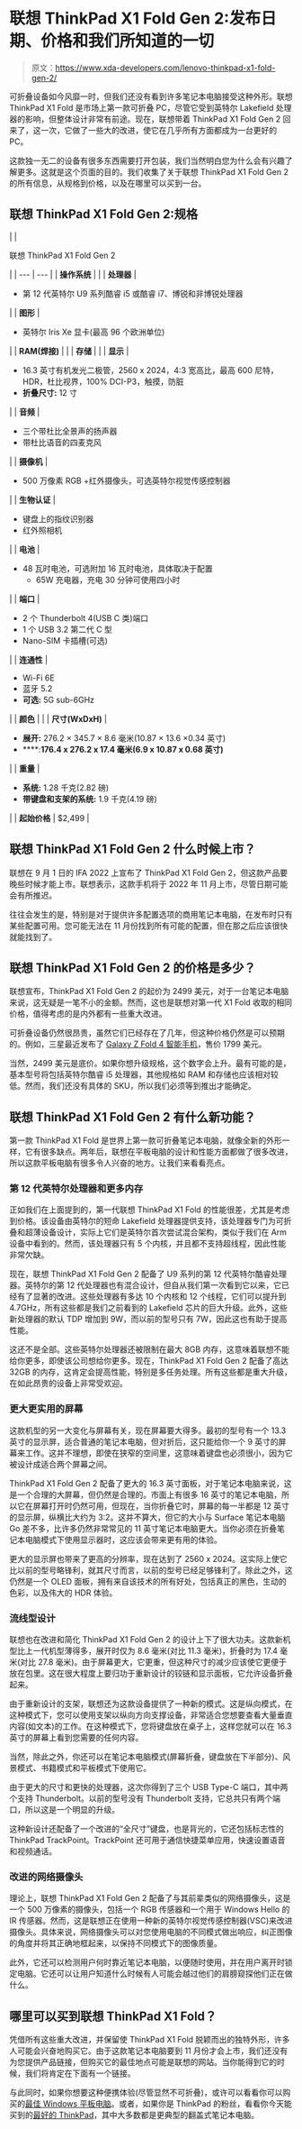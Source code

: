 # 联想 ThinkPad X1 Fold Gen 2:发布日期、价格和我们所知道的一切

> 原文：<https://www.xda-developers.com/lenovo-thinkpad-x1-fold-gen-2/>

可折叠设备如今风靡一时，但我们还没有看到许多笔记本电脑接受这种外形。联想 ThinkPad X1 Fold 是市场上第一款可折叠 PC，尽管它受到英特尔 Lakefield 处理器的影响，但整体设计非常有前途。现在，联想带着 ThinkPad X1 Fold Gen 2 回来了，这一次，它做了一些大的改进，使它在几乎所有方面都成为一台更好的 PC。

这款独一无二的设备有很多东西需要打开包装，我们当然明白您为什么会有兴趣了解更多。这就是这个页面的目的。我们收集了关于联想 ThinkPad X1 Fold Gen 2 的所有信息，从规格到价格，以及在哪里可以买到一台。

## 联想 ThinkPad X1 Fold Gen 2:规格

|  | 

联想 ThinkPad X1 Fold Gen 2

 |
| --- | --- |
| **操作系统** |  |
| **处理器** | 

*   第 12 代英特尔 U9 系列酷睿 i5 或酷睿 i7、博锐和非博锐处理器

 |
| **图形** | 

*   英特尔 Iris Xe 显卡(最高 96 个欧洲单位)

 |
| **RAM(焊接)** |  |
| **存储** |  |
| **显示** | 

*   16.3 英寸有机发光二极管，2560 x 2024，4:3 宽高比，最高 600 尼特，HDR，杜比视界，100% DCI-P3，触摸，防脏
*   **折叠尺寸:** 12 寸

 |
| **音频** | 

*   三个带杜比全景声的扬声器
*   带杜比语音的四麦克风

 |
| **摄像机** | 

*   500 万像素 RGB +红外摄像头，可选英特尔视觉传感控制器

 |
| **生物认证** | 

*   键盘上的指纹识别器
*   红外照相机

 |
| **电池** | 

*   48 瓦时电池，可选附加 16 瓦时电池，具体取决于配置
    *   65W 充电器，充电 30 分钟可使用四小时

 |
| **端口** | 

*   2 个 Thunderbolt 4(USB C 类)端口
*   1 个 USB 3.2 第二代 C 型
*   Nano-SIM 卡插槽(可选)

 |
| **连通性** | 

*   Wi-Fi 6E
*   蓝牙 5.2
*   **可选:** 5G sub-6GHz

 |
| **颜色** |  |
| **尺寸(WxDxH)** | 

*   **展开:** 276.2 × 345.7 × 8.6 毫米(10.87 × 13.6 ×0.34 英寸)
*   ****:**176.4 x 276.2 x 17.4 毫米(6.9 x 10.87 x 0.68 英寸)**

 |
| **重量** | 

*   **系统:** 1.28 千克(2.82 磅)
*   **带键盘和支架的系统:** 1.9 千克(4.19 磅)

 |
| **起始价格** | $2,499 |

## 联想 ThinkPad X1 Fold Gen 2 什么时候上市？

联想在 9 月 1 日的 IFA 2022 上宣布了 ThinkPad X1 Fold Gen 2，但这款产品要晚些时候才能上市。联想表示，这款手机将于 2022 年 11 月上市，尽管日期可能会有所推迟。

往往会发生的是，特别是对于提供许多配置选项的商用笔记本电脑，在发布时只有某些配置可用。您可能无法在 11 月份找到所有可能的配置，但在那之后应该很快就能找到了。

## 联想 ThinkPad X1 Fold Gen 2 的价格是多少？

联想宣布，ThinkPad X1 Fold Gen 2 的起价为 2499 美元，对于一台笔记本电脑来说，这无疑是一笔不小的金额。然而，这也是联想对第一代 X1 Fold 收取的相同价格，值得考虑的是内外都有一些重大改进。

可折叠设备仍然很昂贵，虽然它们已经存在了几年，但这种价格仍然是可以预期的。例如，三星最近发布了 [Galaxy Z Fold 4 智能手机](https://www.xda-developers.com/samsung-galaxy-z-fold-4-review/)，售价 1799 美元。

当然，2499 美元是底价。如果你想升级规格，这个数字会上升。最有可能的是，基本型号将包括英特尔酷睿 i5 处理器，其他规格如 RAM 和存储也应该相对较低。然而，我们还没有具体的 SKU，所以我们必须等到推出才能确定。

## 联想 ThinkPad X1 Fold Gen 2 有什么新功能？

第一款 ThinkPad X1 Fold 是世界上第一款可折叠笔记本电脑，就像全新的外形一样，它有很多缺点。两年后，联想在平板电脑的设计和性能方面都做了很多改进，所以这款平板电脑有很多令人兴奋的地方。让我们来看看亮点。

### 第 12 代英特尔处理器和更多内存

正如我们在上面提到的，第一代联想 ThinkPad X1 Fold 的性能很差，尤其是考虑到价格。该设备由英特尔的短命 Lakefield 处理器提供支持，该处理器专门为可折叠和超薄设备设计，实际上它们是英特尔首次尝试混合架构，类似于我们在 Arm 设备中看到的。然而，该处理器只有 5 个内核，并且都不支持超线程，因此性能非常欠缺。

现在，联想 ThinkPad X1 Fold Gen 2 配备了 U9 系列的第 12 代英特尔酷睿处理器。英特尔的第 12 代处理器也有混合设计，但自从我们第一次看到它以来，它已经有了显著的改进。这些处理器有多达 10 个内核和 12 个线程，它们可以提升到 4.7GHz，所有这些都是我们之前看到的 Lakefield 芯片的巨大升级。此外，这些新处理器的默认 TDP 增加到 9W，而以前的型号只有 7W，因此这也有助于提高性能。

这还不是全部。这些英特尔处理器还被限制在最大 8GB 内存，这意味着联想不能给你更多，即使该公司想给你更多。现在，ThinkPad X1 Fold Gen 2 配备了高达 32GB 的内存，这肯定会提高性能，特别是多任务处理。所有这些都是重大升级，在如此昂贵的设备上非常受欢迎。

### 更大更实用的屏幕

这款机型的另一大变化与屏幕有关，现在屏幕要大得多。最初的型号有一个 13.3 英寸的显示屏，适合普通的笔记本电脑，但对折后，这只能给你一个 9 英寸的屏幕来工作。这并不理想，即使在狭窄的空间里，这意味着键盘也必须很小，因为它被设计成适合两个屏幕之间。

ThinkPad X1 Fold Gen 2 配备了更大的 16.3 英寸面板，对于笔记本电脑来说，这是一个合理的大屏幕，但仍然是合理的。市面上有很多 16 英寸的笔记本电脑，所以它在屏幕打开时仍然可用，但现在，当你折叠它时，屏幕的每一半都是 12 英寸的显示屏，纵横比大约为 3:2。这并不算大，但它的大小与 Surface 笔记本电脑 Go 差不多，比许多仍然非常常见的 11 英寸笔记本电脑更大。当你必须在折叠笔记本电脑模式下使用显示器时，这应该会带来更有用的体验。

更大的显示屏也带来了更高的分辨率，现在达到了 2560 x 2024。这实际上使它比以前的型号略锋利，就其尺寸而言，以前的型号已经足够锋利了。除此之外，这仍然是一个 OLED 面板，拥有来自该技术的所有好处，包括真正的黑色，生动的色彩，以及伟大的 HDR 体验。

### 流线型设计

联想也在改进和简化 ThinkPad X1 Fold Gen 2 的设计上下了很大功夫。这款新机型比上一代机型薄得多，展开时仅为 8.6 毫米(对比 11.3 毫米)，折叠时为 17.4 毫米(对比 27.8 毫米)。由于屏幕更大，它更重，但这种尺寸的减少应该使它更便于放在包里。这在很大程度上要归功于重新设计的铰链和显示面板，它允许设备折叠起来。

由于重新设计的支架，联想还为这款设备提供了一种新的模式。这是纵向模式，在这种模式下，您可以使用支架以纵向方向支撑设备，非常适合您想要查看大量垂直内容(如文本)的工作。在这种模式下，您将键盘放在桌子上，这样您就可以在 16.3 英寸的屏幕上看到您需要的任何内容。

当然，除此之外，你还可以在笔记本电脑模式(屏幕折叠，键盘放在下半部分)、风景模式、书籍模式和平板模式下使用它。

由于更大的尺寸和更快的处理器，这次你得到了三个 USB Type-C 端口，其中两个支持 Thunderbolt。以前的型号没有 Thunderbolt 支持，它总共只有两个端口，所以这是一个明显的升级。

这种新设计还配备了一个改进的“全尺寸”键盘，也是背光的，它还包括标志性的 ThinkPad TrackPoint。TrackPoint 还可用于通信快捷菜单应用，快速设置语音和视频通话。

### 改进的网络摄像头

理论上，联想 ThinkPad X1 Fold Gen 2 配备了与其前辈类似的网络摄像头，这是一个 500 万像素的摄像头，包括一个 RGB 传感器和一个用于 Windows Hello 的 IR 传感器。然而，这是联想正在使用一种新的英特尔视觉传感控制器(VSC)来改进摄像头。具体来说，网络摄像头可以对您使用电脑的不同模式做出响应，纠正图像的角度并将其正确地框起来，以保持不同模式下的图像质量。

此外，它还可以检测用户何时靠近笔记本电脑，以便随时使用，并在用户离开时锁定电脑。它还可以让用户知道什么时候有人可能会越过他们的肩膀窥探他们正在做什么。

## 哪里可以买到联想 ThinkPad X1 Fold？

凭借所有这些重大改进，并保留使 ThinkPad X1 Fold 脱颖而出的独特外形，许多人可能会兴奋地购买它。由于这款笔记本电脑要到 11 月份才会上市，我们还没有为您提供产品链接，但购买它的最佳地点可能是联想的网站。当你能得到它的时候，我们将肯定在下面有一个链接。

与此同时，如果你想要这种便携体验(尽管显然不可折叠)，或许可以看看你可以购买的[最佳 Windows 平板电脑](https://www.xda-developers.com/best-windows-tablets/)。或者，如果你是 ThinkPad 的粉丝，看看你今天能买到的[最好的 ThinkPad](https://www.xda-developers.com/best-thinkpads/)，其中大多数都是更典型的翻盖式笔记本电脑。